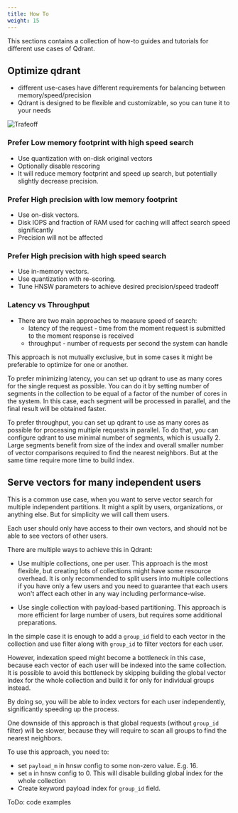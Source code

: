 ```yaml
---
title: How To
weight: 15
---
```



This sections contains a collection of how-to guides and tutorials for different use cases of Qdrant.


## Optimize qdrant

- different use-cases have different requirements for balancing between memory/speed/precision
- Qdrant is designed to be flexible and customizable, so you can tune it to your needs

![Trafeoff](/docs/tradeoff.png)

### Prefer Low memory footprint with high speed search

- Use quantization with on-disk original vectors
- Optionally disable rescoring
- It will reduce memory footprint and speed up search, but potentially slightly decrease precision.


### Prefer High precision with low memory footprint

- Use on-disk vectors. 
- Disk IOPS and fraction of RAM used for caching will affect search speed significantly
- Precision will not be affected


### Prefer High precision with high speed search

- Use in-memory vectors.
- Use quantization with re-scoring.
- Tune HNSW parameters to achieve desired precision/speed tradeoff

### Latency vs Throughput

- There are two main approaches to measure speed of search: 
  - latency of the request - time from the moment request is submitted to the moment response is received
  - throughput - number of requests per second the system can handle

This approach is not mutually exclusive, but in some cases it might be preferable to optimize for one or another.

To prefer minimizing latency, you can set up qdrant to use as many cores for the single request as possible.
You can do it by setting number of segments in the collection to be equal of a factor of the number of cores in the system. In this case, each segment will be processed in parallel, and the final result will be obtained faster.

To prefer throughput, you can set up qdrant to use as many cores as possible for processing multiple requests in parallel.
To do that, you can configure qdrant to use minimal number of segments, which is usually 2.
Large segments benefit from size of the index and overall smaller number of vector comparisons required to find the nearest neighbors. But at the same time require more time to build index.


## Serve vectors for many independent users

This is a common use case, when you want to serve vector search for multiple independent partitions.
It might a split by users, organizations, or anything else. But for simplicity we will call them users.

Each user should only have access to their own vectors, and should not be able to see vectors of other users.

There are multiple ways to achieve this in Qdrant:

- Use multiple collections, one per user. This approach is the most flexible, but creating lots of collections might have some resource overhead. It is only recommended to split users into multiple collections if you have only a few users and you need to guarantee that each users won't affect each other in any way including performance-wise.


- Use single collection with payload-based partitioning. This approach is more efficient for large number of users, but requires some additional preparations.

In the simple case it is enough to add a `group_id` field to each vector in the collection and use filter along with `group_id` to filter vectors for each user.

<!-- Examples -->

However, indexation speed might become a bottleneck in this case, because each vector of each user will be indexed into the same collection.
It is possible to avoid this bottleneck by skipping building the global vector index for the whole collection and build it for only for individual groups instead.

By doing so, you will be able to index vectors for each user independently, significantly speeding up the process.

One downside of this approach is that global requests (without `group_id` filter) will be slower, because they will require to scan all groups to find the nearest neighbors.

To use this approach, you need to:

- set `payload_m` in hnsw config to some non-zero value. E.g. 16.
- set `m` in hnsw config to 0. This will disable building global index for the whole collection
- Create keyword payload index for `group_id` field.


ToDo: code examples

<!--- ## Implement search-as-you-type functionality -->



<!--- ## Move data between clusters -->
